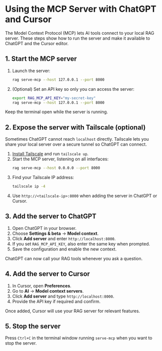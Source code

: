 # Using the MCP Server with ChatGPT and Cursor

The Model Context Protocol (MCP) lets AI tools connect to your local RAG server. These steps show how to run the server and make it available to ChatGPT and the Cursor editor.

## 1. Start the MCP server

1. Launch the server:
   ```bash
   rag serve-mcp --host 127.0.0.1 --port 8000
   ```
2. (Optional) Set an API key so only you can access the server:
   ```bash
   export RAG_MCP_API_KEY="my-secret-key"
   rag serve-mcp --host 127.0.0.1 --port 8000
   ```

Keep the terminal open while the server is running.

## 2. Expose the server with Tailscale (optional)

Sometimes ChatGPT cannot reach `localhost` directly. Tailscale lets you share
your local server over a secure tunnel so ChatGPT can connect.

1. [Install Tailscale](https://tailscale.com/download) and run `tailscale up`.
2. Start the MCP server, listening on all interfaces:
   ```bash
   rag serve-mcp --host 0.0.0.0 --port 8000
   ```
3. Find your Tailscale IP address:
   ```bash
   tailscale ip -4
   ```
4. Use `http://<tailscale-ip>:8000` when adding the server in ChatGPT or Cursor.

## 3. Add the server to ChatGPT

1. Open ChatGPT in your browser.
2. Choose **Settings & beta** → **Model context**.
3. Click **Add server** and enter `http://localhost:8000`.
4. If you set `RAG_MCP_API_KEY`, also enter the same key when prompted.
5. Save the configuration and enable the new context.

ChatGPT can now call your RAG tools whenever you ask a question.

## 4. Add the server to Cursor

1. In Cursor, open **Preferences**.
2. Go to **AI** → **Model context servers**.
3. Click **Add server** and type `http://localhost:8000`.
4. Provide the API key if required and confirm.

Once added, Cursor will use your RAG server for relevant features.

## 5. Stop the server

Press `Ctrl+C` in the terminal window running `serve-mcp` when you want to stop the server.

